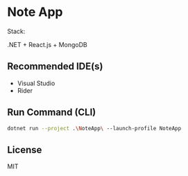 # Note App

Stack:

.NET + React.js + MongoDB

## Recommended IDE(s)

* Visual Studio
* Rider

## Run Command (CLI)

```bash
dotnet run --project .\NoteApp\ --launch-profile NoteApp
```

## License

MIT